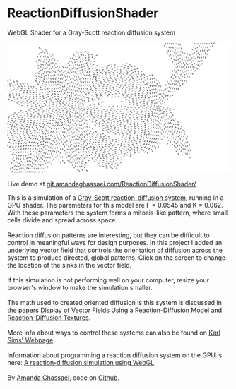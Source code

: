 # ReactionDiffusionShader
WebGL Shader for a Gray-Scott reaction diffusion system

<img src="https://raw.githubusercontent.com/amandaghassaei/ReactionDiffusionShader/master/img.png"/>

Live demo at <a href="http://git.amandaghassaei.com/ReactionDiffusionShader/" target="_blank">git.amandaghassaei.com/ReactionDiffusionShader/<a>

This is a simulation of a <a href="https://en.wikipedia.org/wiki/Reaction%E2%80%93diffusion_system" target="_blank">Gray-Scott reaction-diffusion system</a>, running in a GPU shader.
The parameters for this model are F = 0.0545 and K = 0.062. With these parameters the system forms a mitosis-like pattern, where small cells divide and spread across space.<br/><br/>
Reaction diffusion patterns are interesting, but they can be difficult to control in meaningful ways for design purposes.
In this project I added an underlying vector field that controls the orientation of diffusion across the system to produce directed, global patterns.
Click on the screen to change the location of the sinks in the vector field.<br/>
<br/>
If this simulation is not performing well on your computer, resize your browser's window to make the simulation smaller.<br/><br/>
The math used to created oriented diffusion is this system is discussed in the papers <a href="https://www.sci.utah.edu/publications/SCITechReports/UUSCI-2003-002.pdf" target="_blank">Display of Vector Fields Using a Reaction-Diffusion Model</a>
and <a href="http://www.cs.cmu.edu/~jkh/462_s07/reaction_diffusion.pdf" target="_blank">Reaction-Diffusion Textures</a>.<br/><br/>
More info about ways to control these systems can also be found on <a href="http://www.karlsims.com/rd.html" target="_blank">Karl Sims' Webpage</a>.<br/><br/>
Information about programming a reaction diffusion system on the GPU is here: <a href="https://bl.ocks.org/robinhouston/ed597847175cf692ecce" target="_blank">A reaction-diffusion simulation using WebGL</a>.
<br/><br/>
By <a href="http://www.amandaghassaei.com/" target="_blank">Amanda Ghassaei</a>, code on <a href="https://github.com/amandaghassaei/ReactionDiffusionShader" target="_blank">Github</a>.
                
